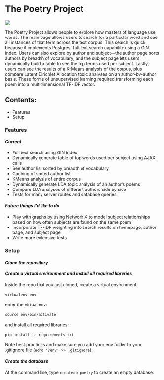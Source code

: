 <h1>The Poetry Project</h1>

![](http://g.recordit.co/0ro9r6KQ2X.gif)

<p>The Poetry Project allows people to explore how masters of language use words. The main page allows users to search for a particular word and see all instances of that term across the text corpus. This search is quick because it implements Postgres' full text search capability using a GIN index. Users can also explore by author and subject—the author page sorts authors by breadth of vocabulary, and the subject page lets users dynamically build a table to see the top terms used per subject. Lastly, users can see the results of a K-Means analysis of the corpus, plus compare Latent Dirichlet Allocation topic analyses on an author-by-author basis. These forms of unsupervised learning required transforming each poem into a multidimensional TF-IDF vector.</p>

<div>
<h2>Contents:</h2>
<ul>
<li>Features</li>
<li>Setup</li>
</ul>
</div>

<div>
<h3>Features</h3>
<h4><i>Current</i></h4>
<ul>
<li>Full text search using GIN index</li>
<li>Dynamically generate table of top words used per subject using AJAX calls</li>
<li>See author list sorted by breadth of vocabulary</li>
<li>Caching of sorted author list</li>
<li>KMeans analysis of entire corpus</li>
<li>Dynamically generate LDA topic analysis of an author's poems</li>
<li>Compare LDA analyses of different authors side by side</li>
<li>Tests for many server routes and database queries</li>
</ul>

<h4><i>Future things I'd like to do</i></h4>
<ul>
<li>Play with graphs by using Network X to model subject relationships based on how often subjects are found on the same poem</li>
<li>Incorporate TF-IDF weighting into search results on homepage, author page, and subject page</li>
<li>Write more extensive tests</li>
</ul>
</div>

<div>
<h3>Setup</h3>
<h4><i>Clone the repository</i></h4>
<h4><i>Create a virtual environment and install all required libraries</i></h4>
<p>Inside the repo that you just cloned, create a virtual environment:<br/><br/><code>virtualenv env</code><br/><br/>enter the virtual env:<br/><br/><code>source env/bin/activate</code><br/><br/>and install all required libraries:<br/><br/><code>pip install -r requirements.txt</code><br/><br/> Note best practices and make sure you add your env folder to your .gitignore file (<code>echo '/env' >> .gitignore</code>).</p>
<h4><i>Create the database</i></h4>
<p>At the command line, type <code>createdb poetry</code> to create an empty database.</p>

</div>